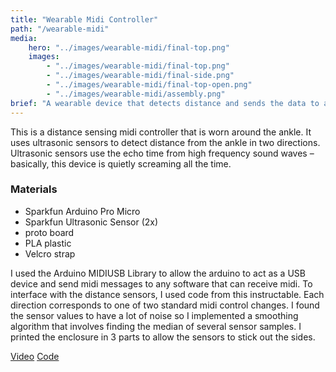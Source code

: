 ```yaml
---
title: "Wearable Midi Controller"
path: "/wearable-midi"
media:
    hero: "../images/wearable-midi/final-top.png"
    images: 
        - "../images/wearable-midi/final-top.png"
        - "../images/wearable-midi/final-side.png"
        - "../images/wearable-midi/final-top-open.png"
        - "../images/wearable-midi/assembly.png"
brief: "A wearable device that detects distance and sends the data to any music software"
---
```


This is a distance sensing midi controller that is worn around the ankle. It uses ultrasonic sensors to detect distance from the ankle in two directions. Ultrasonic sensors use the echo time from high frequency sound waves – basically, this device is quietly screaming all the time.

### Materials
- Sparkfun Arduino Pro Micro
- Sparkfun Ultrasonic Sensor (2x)
- proto board
- PLA plastic
- Velcro strap

I used the Arduino MIDIUSB Library to allow the arduino to act as a USB device and send midi messages to any software that can receive midi. To interface with the distance sensors, I used code from this instructable. Each direction corresponds to one of two standard midi control changes. I found the sensor values to have a lot of noise so I implemented a smoothing algorithm that involves finding the median of several sensor samples. I printed the enclosure in 3 parts to allow the sensors to stick out the sides.

<div class='detail-buttons'>
    <a href='https://vimeo.com/306710929' class='button'>Video</a>
    <a href='https://github.com/LucasDachman/Wearable-Midi' class='button'>Code<a>
<div>